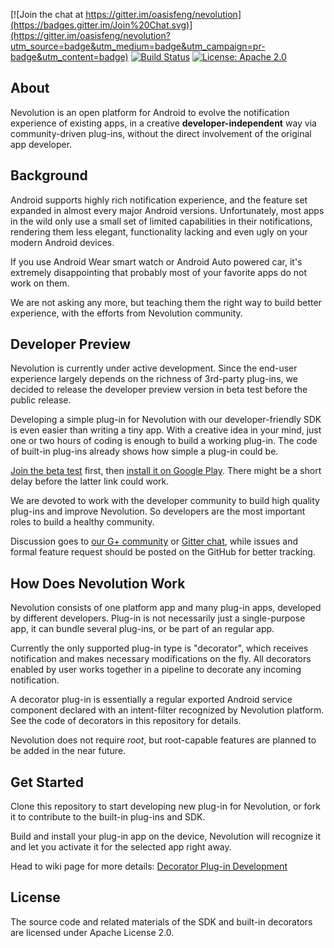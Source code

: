 [![Join the chat at https://gitter.im/oasisfeng/nevolution](https://badges.gitter.im/Join%20Chat.svg)](https://gitter.im/oasisfeng/nevolution?utm_source=badge&utm_medium=badge&utm_campaign=pr-badge&utm_content=badge)
[![Build Status](https://travis-ci.org/oasisfeng/nevolution.svg?branch=master)](https://travis-ci.org/oasisfeng/nevolution)
[![License: Apache 2.0](https://img.shields.io/badge/license-Apache%202.0-blue.svg)](https://github.com/oasisfeng/nevolution)

About
-------

Nevolution is an open platform for Android to evolve the notification experience of existing apps, in a creative **developer-independent** way via community-driven plug-ins, without the direct involvement of the original app developer.


Background
------------

Android supports highly rich notification experience, and the feature set expanded in almost every major Android versions. Unfortunately, most apps in the wild only use a small set of limited capabilities in their notifications, rendering them less elegant, functionality lacking and even ugly on your modern Android devices.

If you use Android Wear smart watch or Android Auto powered car, it's extremely disappointing that probably most of your favorite apps do not work on them.

We are not asking any more, but teaching them the right way to build better experience, with the efforts from Nevolution community.


Developer Preview
-------------------

Nevolution is currently under active development. Since the end-user experience largely depends on the richness of 3rd-party plug-ins, we decided to release the developer preview version in beta test before the public release.

Developing a simple plug-in for Nevolution with our developer-friendly SDK is even easier than writing a tiny app. With a creative idea in your mind, just one or two hours of coding is enough to build a working plug-in. The code of built-in plug-ins already shows how simple a plug-in could be.

[Join the beta test](https://play.google.com/apps/testing/com.oasisfeng.nevo) first, then [install it on Google Play](https://play.google.com/store/apps/details?id=com.oasisfeng.nevo). There might be a short delay before the latter link could work.

We are devoted to work with the developer community to build high quality plug-ins and improve Nevolution. So developers are the most important roles to build a healthy community.

Discussion goes to [our G+ community](https://plus.google.com/communities/108874686073587920040) or [Gitter chat](https://gitter.im/oasisfeng/nevolution?utm_source=readme&utm_medium=link&utm_campaign=dev-preview&utm_content=discussion), while issues and formal feature request should be posted on the GitHub for better tracking.


How Does Nevolution Work
--------------------------

Nevolution consists of one platform app and many plug-in apps, developed by different developers. Plug-in is not necessarily just a single-purpose app, it can bundle several plug-ins, or be part of an regular app.

Currently the only supported plug-in type is "decorator", which receives notification and makes necessary modifications on the fly. All decorators enabled by user works together in a pipeline to decorate any incoming notification.

A decorator plug-in is essentially a regular exported Android service component declared with an intent-filter recognized by Nevolution platform. See the code of decorators in this repository for details.

Nevolution does not require *root*, but root-capable features are planned to be added in the near future.


Get Started
-------------

Clone this repository to start developing new plug-in for Nevolution, or fork it to contribute to the built-in plug-ins and SDK.

Build and install your plug-in app on the device, Nevolution will recognize it and let you activate it for the selected app right away.

Head to wiki page for more details: [Decorator Plug-in Development](https://github.com/oasisfeng/nevolution/wiki/Decorator-Plugin-Development)


License
---------
The source code and related materials of the SDK and built-in decorators are licensed under Apache License 2.0.
